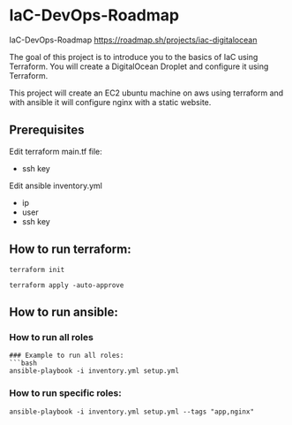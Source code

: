 # IaC-DevOps-Roadmap
IaC-DevOps-Roadmap
https://roadmap.sh/projects/iac-digitalocean

The goal of this project is to introduce you to the basics of IaC using Terraform. You will create a DigitalOcean Droplet and configure it using Terraform.

This project will create an EC2 ubuntu machine on aws using terraform and with ansible it will configure nginx with a static website.

## Prerequisites
Edit terraform main.tf file:
- ssh key

Edit ansible inventory.yml
- ip
- user
- ssh key

## How to run terraform:

```
terraform init
```

```
terraform apply -auto-approve
```

## How to run ansible:

### How to run all roles
```
### Example to run all roles:
```bash
ansible-playbook -i inventory.yml setup.yml
```
### How to run specific roles:
```
ansible-playbook -i inventory.yml setup.yml --tags "app,nginx"
```